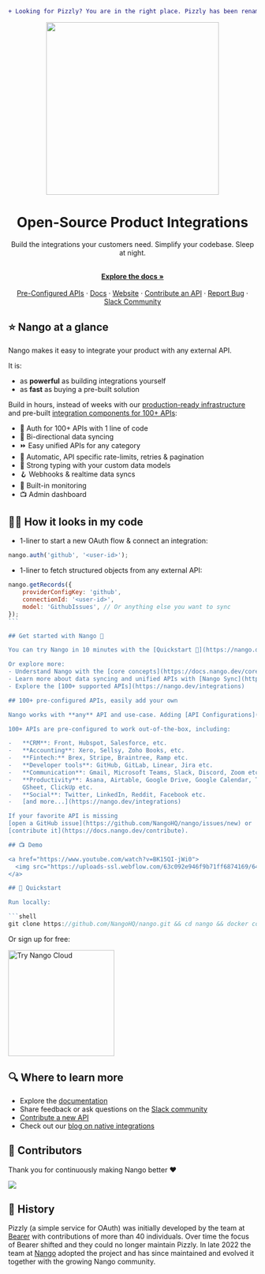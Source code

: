 ```diff
+ Looking for Pizzly? You are in the right place. Pizzly has been renamed Nango. +
```

<div align="center">
  
<img src="/assets/nango-logo.png?raw=true" width="350">

</div>

<h1 align="center">Open-Source Product Integrations</h1>

<div align="center">
Build the integrations your customers need. Simplify your codebase. Sleep at night.
</div>

<p align="center">
    <br />
    <a href="https://docs.nango.dev/" rel="dofollow"><strong>Explore the docs »</strong></a>
    <br />

  <br/>
    <a href="https://nango.dev/integrations">Pre-Configured APIs</a>
    ·
    <a href="https://docs.nango.dev/">Docs</a>
    ·
    <a href="https://nango.dev">Website</a>
    ·
    <a href="https://docs.nango.dev/contribute">Contribute an API</a>
    ·
    <a href="https://github.com/nangohq/nango/issues">Report Bug</a>
    ·
    <a href="https://nango.dev/slack">Slack Community</a>
</p>

## ⭐ Nango at a glance

Nango makes it easy to integrate your product with any external API.

It is:

-   as **powerful** as building integrations yourself
-   as **fast** as buying a pre-built solution

Build in hours, instead of weeks with our [production-ready infrastructure](https://docs.nango.dev) and pre-built [integration components for 100+ APIs](https://docs.nango.dev/integrations/overview):

-   🔐 Auth for 100+ APIs with 1 line of code
-   🔁 Bi-directional data syncing
-   ⏩️ Easy unified APIs for any category
-   🚫 Automatic, API specific rate-limits, retries & pagination
-   🧠 Strong typing with your custom data models
-   🪝 Webhooks & realtime data syncs
-   👀 Built-in monitoring
-   📺 Admin dashboard

## 👩‍💻 How it looks in my code

-   1-liner to start a new OAuth flow & connect an integration:

```js
nango.auth('github', '<user-id>');
```

-   1-liner to fetch structured objects from any external API:

````js
nango.getRecords({
    providerConfigKey: 'github',
    connectionId: '<user-id>',
    model: 'GithubIssues', // Or anything else you want to sync
});
```

## Get started with Nango 🚀

You can try Nango in 10 minutes with the [Quickstart 🚀](https://nango.dev/quickstart).

Or explore more:
- Understand Nango with the [core concepts](https://docs.nango.dev/core-concepts)
- Learn more about data syncing and unified APIs with [Nango Sync](https://docs.nango.dev/nango-sync)
- Explore the [100+ supported APIs](https://nango.dev/integrations)

## 100+ pre-configured APIs, easily add your own

Nango works with **any** API and use-case. Adding [API Configurations](https://docs.nango.dev/core-concepts#api-configuration) is easy and we already have the main APIs covered.

100+ APIs are pre-configured to work out-of-the-box, including:

-   **CRM**: Front, Hubspot, Salesforce, etc.
-   **Accounting**: Xero, Sellsy, Zoho Books, etc.
-   **Fintech:** Brex, Stripe, Braintree, Ramp etc.
-   **Developer tools**: GitHub, GitLab, Linear, Jira etc.
-   **Communication**: Gmail, Microsoft Teams, Slack, Discord, Zoom etc.
-   **Productivity**: Asana, Airtable, Google Drive, Google Calendar, Trello,
    GSheet, ClickUp etc.
-   **Social**: Twitter, LinkedIn, Reddit, Facebook etc.
-   [and more...](https://nango.dev/integrations)

If your favorite API is missing
[open a GitHub issue](https://github.com/NangoHQ/nango/issues/new) or
[contribute it](https://docs.nango.dev/contribute).

## 📺 Demo

<a href="https://www.youtube.com/watch?v=BK15QI-jWi0">
  <img src="https://uploads-ssl.webflow.com/63c092e946f9b71ff6874169/641e4d295d27291494411377_youtube-thumbnail.jpg" width="500">
</a>

## 🚀 Quickstart

Run locally:

```shell
git clone https://github.com/NangoHQ/nango.git && cd nango && docker compose up
````

Or sign up for free:

<a href="https://app.nango.dev/signup" target="_blank">
  <img src="https://raw.githubusercontent.com/NangoHQ/nango/6f49ab92c0ffc18c1d0f44d9bd96c62ac97aaa8d/docs/static/img/nango-deploy-button.svg" alt="Try Nango Cloud" width="215"/>
</a>

## 🔍 Where to learn more

-   Explore the [documentation](https://docs.nango.dev)
-   Share feedback or ask questions on the [Slack community](https://nango.dev/slack)
-   [Contribute a new API](https://docs.nango.dev/contribute)
-   Check out our [blog on native integrations](https://www.nango.dev/blog)

## 💪 Contributors

Thank you for continuously making Nango better ❤️

<a href="https://github.com/nangohq/nango/graphs/contributors">
  <img src="https://contrib.rocks/image?repo=nangohq/nango" />
</a>

## 🐻 History

Pizzly (a simple service for OAuth) was initially developed by the team at [Bearer](https://www.bearer.com/?ref=pizzly) with contributions of more than 40 individuals. Over time the focus of Bearer shifted and they could no longer maintain Pizzly. In late 2022 the team at [Nango](https://www.nango.dev) adopted the project and has since maintained and evolved it together with the growing Nango community.
